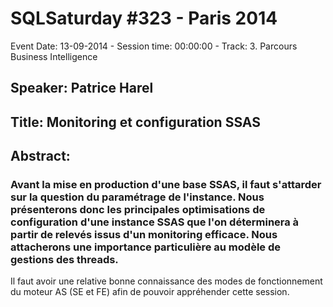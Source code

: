 # SQLSaturday #323 - Paris 2014
Event Date: 13-09-2014 - Session time: 00:00:00 - Track: 3. Parcours Business Intelligence
## Speaker: Patrice Harel
## Title: Monitoring et configuration SSAS
## Abstract:
### Avant la mise en production d'une base SSAS, il faut s'attarder sur la question du paramétrage de l'instance. Nous présenterons donc les principales optimisations de configuration d'une instance SSAS que l'on déterminera à partir de relevés issus d'un monitoring efficace. Nous attacherons une importance particulière au modèle de gestions des threads.
Il faut avoir une relative bonne connaissance des modes de fonctionnement du moteur AS (SE et FE) afin de pouvoir appréhender cette session.
